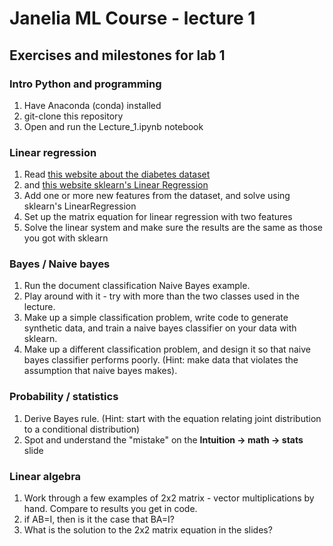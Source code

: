 # Janelia ML Course - lecture 1

## Exercises and milestones for lab 1

### Intro Python and programming
1. Have Anaconda (conda) installed
2. git-clone this repository
3. Open and run the Lecture_1.ipynb notebook

### Linear regression
1. Read [this website about the diabetes dataset](http://scikit-learn.org/stable/modules/generated/sklearn.datasets.load_diabetes.html)
2. and [this website sklearn's Linear Regression](http://scikit-learn.org/stable/modules/generated/sklearn.linear_model.LinearRegression.html#sklearn.linear_model.LinearRegression)
3. Add one or more new features from the dataset, and solve using sklearn's LinearRegression
4. Set up the matrix equation for linear regression with two features
5. Solve the linear system and make sure the results are the same as those you got with sklearn

### Bayes / Naive bayes
1. Run the document classification Naive Bayes example.
2. Play around with it - try with more than the two classes used in the lecture.
3. Make up a simple classification problem, write code to generate synthetic data, and train a naive bayes classifier on your data with sklearn.
4. Make up a different classification problem, and design it so that naive bayes classifier performs poorly. (Hint: make data that violates the assumption that naive bayes makes).

### Probability / statistics
1. Derive Bayes rule. (Hint: start with the equation relating joint distribution to a conditional distribution)
2. Spot and understand the "mistake" on the **Intuition -> math -> stats** slide

### Linear algebra
1. Work through a few examples of 2x2 matrix - vector multiplications by hand.  Compare to results you get in code.
2. if AB=I, then is it the case that BA=I?
3. What is the solution to the 2x2 matrix equation in the slides?
